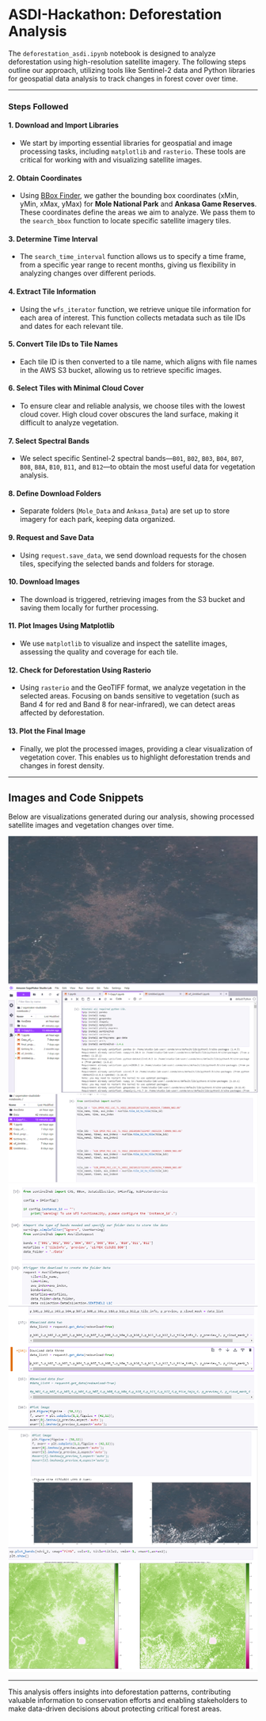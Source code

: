 # ASDI-Hackathon: Deforestation Analysis

The `deforestation_asdi.ipynb` notebook is designed to analyze deforestation using high-resolution satellite imagery. The following steps outline our approach, utilizing tools like Sentinel-2 data and Python libraries for geospatial data analysis to track changes in forest cover over time.

---

### Steps Followed

#### 1. Download and Import Libraries
   - We start by importing essential libraries for geospatial and image processing tasks, including `matplotlib` and `rasterio`. These tools are critical for working with and visualizing satellite images.

#### 2. Obtain Coordinates
   - Using [BBox Finder](http://bboxfinder.com), we gather the bounding box coordinates (xMin, yMin, xMax, yMax) for **Mole National Park** and **Ankasa Game Reserves**. These coordinates define the areas we aim to analyze. We pass them to the `search_bbox` function to locate specific satellite imagery tiles.

#### 3. Determine Time Interval
   - The `search_time_interval` function allows us to specify a time frame, from a specific year range to recent months, giving us flexibility in analyzing changes over different periods.

#### 4. Extract Tile Information
   - Using the `wfs_iterator` function, we retrieve unique tile information for each area of interest. This function collects metadata such as tile IDs and dates for each relevant tile.

#### 5. Convert Tile IDs to Tile Names
   - Each tile ID is then converted to a tile name, which aligns with file names in the AWS S3 bucket, allowing us to retrieve specific images.

#### 6. Select Tiles with Minimal Cloud Cover
   - To ensure clear and reliable analysis, we choose tiles with the lowest cloud cover. High cloud cover obscures the land surface, making it difficult to analyze vegetation.

#### 7. Select Spectral Bands
   - We select specific Sentinel-2 spectral bands—`B01`, `B02`, `B03`, `B04`, `B07`, `B08`, `B8A`, `B10`, `B11`, and `B12`—to obtain the most useful data for vegetation analysis.

#### 8. Define Download Folders
   - Separate folders (`Mole_Data` and `Ankasa_Data`) are set up to store imagery for each park, keeping data organized.

#### 9. Request and Save Data
   - Using `request.save_data`, we send download requests for the chosen tiles, specifying the selected bands and folders for storage.

#### 10. Download Images
   - The download is triggered, retrieving images from the S3 bucket and saving them locally for further processing.

#### 11. Plot Images Using Matplotlib
   - We use `matplotlib` to visualize and inspect the satellite images, assessing the quality and coverage for each tile.

#### 12. Check for Deforestation Using Rasterio
   - Using `rasterio` and the GeoTIFF format, we analyze vegetation in the selected areas. Focusing on bands sensitive to vegetation (such as Band 4 for red and Band 8 for near-infrared), we can detect areas affected by deforestation.

#### 13. Plot the Final Image
   - Finally, we plot the processed images, providing a clear visualization of vegetation cover. This enables us to highlight deforestation trends and changes in forest density.

---

## Images and Code Snippets

Below are visualizations generated during our analysis, showing processed satellite images and vegetation changes over time.

![Capture](Capture.PNG)
![Capture1](Capture1.PNG)
![Capture2](Capture2.PNG)
![Capture3](Capture3.PNG)
![Capture4](Capture4.PNG)
![Capture5](Capture5.PNG)
![Capture6](Capture6.PNG)

---

This analysis offers insights into deforestation patterns, contributing valuable information to conservation efforts and enabling stakeholders to make data-driven decisions about protecting critical forest areas.
